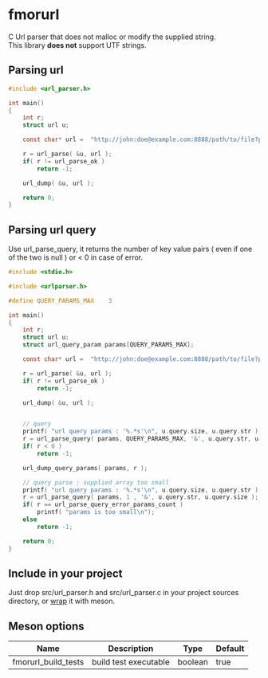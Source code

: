 # fmorurl

C Url parser that does not malloc or modify the supplied string.  
This library __does not__ support UTF strings.

## Parsing url
```C
#include <url_parser.h>

int main()
{
    int r;
    struct url u;

    const char* url =  "http://john:doe@example.com:8888/path/to/file?param=value#fragment";

    r = url_parse( &u, url );
    if( r != url_parse_ok )
        return -1;

    url_dump( &u, url );

    return 0;
}
```


## Parsing url query

Use url_parse_query, it returns the number of key value pairs ( even if one of the two is null ) or < 0 in case of error.

```C
#include <stdio.h>

#include <urlparser.h>

#define QUERY_PARAMS_MAX    3

int main()
{
    int r;
    struct url u;
    struct url_query_param params[QUERY_PARAMS_MAX];

    const char* url =  "http://john:doe@example.com:8888/path/to/file?param0=value0&param1=value1#fragment";

    r = url_parse( &u, url );
    if( r != url_parse_ok )
        return -1;

    url_dump( &u, url );


    // query
    printf( "url query params : '%.*s'\n", u.query.size, u.query.str );
    r = url_parse_query( params, QUERY_PARAMS_MAX, '&', u.query.str, u.query.size );
    if( r < 0 )
        return -1;

    url_dump_query_params( params, r );

    // query parse : supplied array too small
    printf( "url query params : '%.*s'\n", u.query.size, u.query.str );
    r = url_parse_query( params, 1 , '&', u.query.str, u.query.size );
    if( r == url_parse_query_error_params_count )
        printf( "params is too small\n");
    else
        return -1;

    return 0;
}
```




## Include in your project

Just drop src/url_parser.h and src/url_parser.c in your project sources directory, or [wrap](https://mesonbuild.com/Wrap-dependency-system-manual.html) it with meson.

## Meson options

|  Name                | Description            | Type     | Default |
|----------------------|------------------------|----------|---------|
| fmorurl_build_tests  | build test executable  | boolean  | true    |



